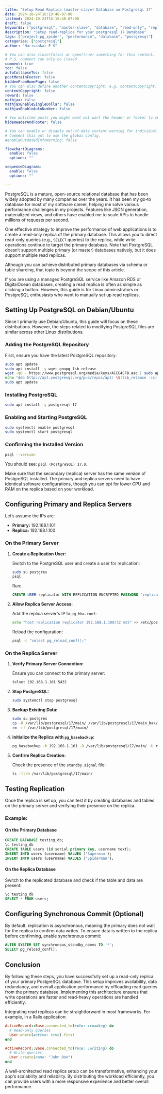 ```yaml
---
title: "Setup Read Replica (master-slave) Database on Postgresql 17"
date: 2024-10-24T10:19:48-07:00
lastmod: 2024-10-24T10:19:48-07:00
draft: false
keywords: ["postgresql", "master-slave", "database", "read-only", "replication", "node"]
description: "Setup read-replica for your postgresql 17 Database"
tags: ["project-pg_spider", "performance", "database", "postgresql"]
categories: ["postgresql"]
author: "Harisankar P S"

# You can also close(false) or open(true) something for this content.
# P.S. comment can only be closed
comment: true
toc: false
autoCollapseToc: false
postMetaInFooter: false
hiddenFromHomePage: false
# You can also define another contentCopyright. e.g. contentCopyright: "This is another copyright."
contentCopyright: false
reward: false
mathjax: false
mathjaxEnableSingleDollar: false
mathjaxEnableAutoNumber: false

# You unlisted posts you might want not want the header or footer to show
hideHeaderAndFooter: false

# You can enable or disable out-of-date content warning for individual post.
# Comment this out to use the global config.
#enableOutdatedInfoWarning: false

flowchartDiagrams:
  enable: false
  options: ""

sequenceDiagrams:
  enable: false
  options: ""

---
```


PostgreSQL is a mature, open-source relational database that has been widely adopted by many companies over the years. It has been my go-to database for most of my software career, helping me solve various performance challenges in my projects. Features like JSON generation, materialized views, and others have enabled me to scale APIs to handle millions of requests per second.

One effective strategy to improve the performance of web applications is to create a read-only replica of the primary database. This allows you to direct read-only queries (e.g., `SELECT` queries) to the replica, while write operations continue to target the primary database. Note that PostgreSQL doesn’t support multiple primary (or master) databases natively, but it does support multiple read replicas.

Although you can achieve distributed primary databases via schema or table sharding, that topic is beyond the scope of this article.

<!--more-->

If you are using a managed PostgreSQL service like Amazon RDS or DigitalOcean databases, creating a read replica is often as simple as clicking a button. However, this guide is for Linux administrators or PostgreSQL enthusiasts who want to manually set up read replicas.

## Setting Up PostgreSQL on Debian/Ubuntu

Since I primarily use Debian/Ubuntu, this guide will focus on these distributions. However, the steps related to modifying PostgreSQL files are similar across other Linux distributions.

### Adding the PostgreSQL Repository

First, ensure you have the latest PostgreSQL repository:

```sh
sudo apt update
sudo apt install -y wget gnupg lsb-release
wget -qO - https://www.postgresql.org/media/keys/ACCC4CF8.asc | sudo apt-key add -
echo "deb http://apt.postgresql.org/pub/repos/apt/ \$(lsb_release -cs)-pgdg main" | sudo tee /etc/apt/sources.list.d/pgdg.list
sudo apt update
```

### Installing PostgreSQL

```sh
sudo apt install -y postgresql-17
```

### Enabling and Starting PostgreSQL

```sh
sudo systemctl enable postgresql
sudo systemctl start postgresql
```

### Confirming the Installed Version

```sh
psql --version
```

You should see: `psql (PostgreSQL) 17.0`.

Make sure that the secondary (replica) server has the same version of PostgreSQL installed. The primary and replica servers need to have identical software configurations, though you can opt for lower CPU and RAM on the replica based on your workload.

## Configuring Primary and Replica Servers

Let’s assume the IPs are:

- **Primary:** 192.168.1.101
- **Replica:** 192.168.1.100

### On the Primary Server

1. **Create a Replication User:**

   Switch to the PostgreSQL user and create a user for replication:

   ```sh
   sudo su postgres
   psql
   ```

   Run:

   ```sql
   CREATE USER replicator WITH REPLICATION ENCRYPTED PASSWORD 'replicaPassword';
   ```

2. **Allow Replica Server Access:**

   Add the replica server's IP to `pg_hba.conf`:

   ```sh
   echo "host replication replicator 192.168.1.100/32 md5" >> /etc/postgresql/17/main/pg_hba.conf
   ```

   Reload the configuration:

   ```sh
   psql -c "select pg_reload_conf();"
   ```

### On the Replica Server

1. **Verify Primary Server Connection:**

   Ensure you can connect to the primary server:

   ```sh
   telnet 192.168.1.101 5432
   ```

2. **Stop PostgreSQL:**

   ```sh
   sudo systemctl stop postgresql
   ```

3. **Backup Existing Data:**

   ```sh
   sudo su postgres
   cp -R /var/lib/postgresql/17/main/ /var/lib/postgresql/17/main_bak/
   rm -rf /var/lib/postgresql/17/main/
   ```

4. **Initialize the Replica with `pg_basebackup`:**

   ```sh
   pg_basebackup -h 192.168.1.101 -D /var/lib/postgresql/17/main/ -U replicator -P -v -R -X stream -C -S replicaslot1
   ```

5. **Confirm Replica Creation:**

   Check the presence of the `standby.signal` file:

   ```sh
   ls -ltrh /var/lib/postgresql/17/main/
   ```

## Testing Replication

Once the replica is set up, you can test it by creating databases and tables on the primary server and verifying their presence on the replica.

### Example:

#### On the Primary Database

```sql
CREATE DATABASE testing_db;
\c testing_db
CREATE TABLE users (id serial primary key, username text);
INSERT INTO users (username) VALUES ('Superman');
INSERT INTO users (username) VALUES ('Spiderman');
```

#### On the Replica Database

Switch to the replicated database and check if the table and data are present:

```sql
\c testing_db
SELECT * FROM users;
```
## Configuring Synchronous Commit (Optional)

By default, replication is asynchronous, meaning the primary does not wait for the replica to confirm data writes. To ensure data is written to the replica before confirming, enable synchronous commit:

```sql
ALTER SYSTEM SET synchronous_standby_names TO '*';
SELECT pg_reload_conf();
```

## Conclusion

By following these steps, you have successfully set up a read-only replica of your primary PostgreSQL database. This setup improves availability, data redundancy, and overall application performance by offloading read queries from the primary database. Implementing this architecture ensures that write operations are faster and read-heavy operations are handled efficiently.

Integrating read replicas can be straightforward in most frameworks. For example, in a Rails application:

```ruby
ActiveRecord::Base.connected_to(role: :reading) do
  # Read-only queries
  User.where(active: true).first
end

ActiveRecord::Base.connected_to(role: :writing) do
  # Write queries
  User.create(name: "John Doe")
end
```

A well-architected read replica setup can be transformative, enhancing your app's scalability and reliability. By distributing the workload efficiently, you can provide users with a more responsive experience and better overall performance.
